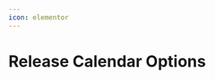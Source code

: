 ```yaml
---
icon: elementor
---
```


# Release Calendar Options



<figure><img src="../../../../../.gitbook/assets/Release Options.jpg" alt=""><figcaption></figcaption></figure>
